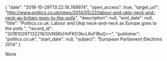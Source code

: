 {
  "date": "2018-10-29T13:22:16.749974", 
  "open_access": true, 
  "target_url": "http://www.politics.co.uk/news/2014/05/22/labour-and-ukip-neck-and-neck-as-britain-goes-to-the-polls", 
  "description": null, 
  "end_date": null, 
  "title": "Politics.co.uk: Labour and Ukip neck-and-neck as Europe goes to the polls ", 
  "record_id": "20181029T132216/GVN5RzHVFKO3kcL6xFIBuQ==", 
  "publisher": "politics.co.uk", 
  "start_date": null, 
  "subject": "European Parliament Elections 2014"
}

None